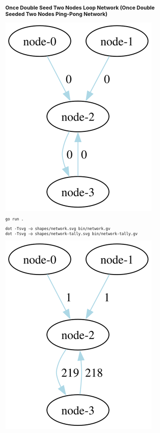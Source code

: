 ### Once Double Seed Two Nodes Loop Network (Once Double Seeded Two Nodes Ping-Pong Network)

![](shapes/network.svg)

```shell
go run .
```

```shell
dot -Tsvg -o shapes/network.svg bin/network.gv
dot -Tsvg -o shapes/network-tally.svg bin/network-tally.gv
```

![](shapes/network-tally.svg)
